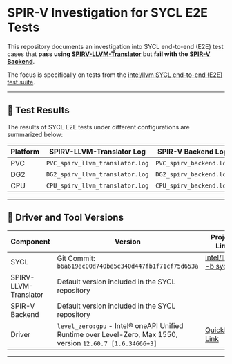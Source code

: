 # SPIR-V Investigation for SYCL E2E Tests

This repository documents an investigation into SYCL end-to-end (E2E) test cases that **pass using [SPIRV-LLVM-Translator](https://github.com/KhronosGroup/SPIRV-LLVM-Translator)** but **fail with the [SPIR-V Backend](https://github.com/llvm/llvm-project)**.

The focus is specifically on tests from the [intel/llvm SYCL end-to-end (E2E) test suite](https://github.com/intel/llvm/tree/sycl/sycl/test-e2e).

---

## 📌 Test Results

The results of SYCL E2E tests under different configurations are summarized below:

| Platform | SPIRV-LLVM-Translator Log | SPIR-V Backend Log | Comparison of Results |
|----------|---------------------------|------------------|---------------------|
| PVC      | `PVC_spirv_llvm_translator.log` | `PVC_spirv_backend.log` | `PVC_test_result_summary.md` |
| DG2      | `DG2_spirv_llvm_translator.log` | `DG2_spirv_backend.log` | `DG2_test_result_summary.md` |
| CPU      | `CPU_spirv_llvm_translator.log` | `CPU_spirv_backend.log` | `CPU_test_result_summary.md` |

---

## 🧰 Driver and Tool Versions

| Component              | Version                                                                                     | Project Link                          |
|------------------------|---------------------------------------------------------------------------------------------|---------------------------------------|
| SYCL                   | Git Commit: `b6a619ec00d740be5c340d447fb1f71cf75d653a`                                      | [intel/llvm -b sycl](https://github.com/intel/llvm) |
| SPIRV-LLVM-Translator  | Default version included in the SYCL repository                                             |                                       |
| SPIR-V Backend         | Default version included in the SYCL repository                                             |                                       |
| Driver                 | `level_zero:gpu` - Intel® oneAPI Unified Runtime over Level-Zero, Max 1550, version `12.60.7 [1.6.34666+3]` | [QuickBuild Link](https://ubit-gfx.intel.com/build/22049244) |

---


